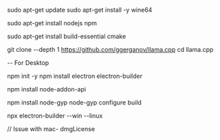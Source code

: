 
sudo apt-get update
sudo apt-get install -y wine64

sudo apt-get install nodejs npm

sudo apt-get install build-essential cmake




git clone --depth 1 https://github.com/ggerganov/llama.cpp
cd llama.cpp


-- For Desktop

npm init -y
npm install electron electron-builder

npm install node-addon-api

npm install node-gyp
node-gyp configure build

npx electron-builder --win --linux

// Issue with mac- dmgLicense